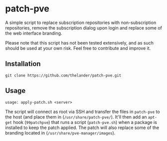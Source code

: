 # patch-pve

A simple script to replace subscription repositories with non-subscription repositories, remove the subscription dialog upon login and replace some of the web interface branding.

Please note that this script has not been tested extensively, and as such should be used at your own risk. Feel free to contribute and improve it.

## Installation

```
git clone https://github.com/thelander/patch-pve.git
```

## Usage

```
usage: apply-patch.sh <server>
```

The script will connect as root via SSH and transfer the files in `patch-pve` to the host (and place them in (`/usr/share/patch-pve/`). It'll then add an `apt-get` hook (`99patchpve`) that runs a script (`patch-pve.sh`) when a package is installed to keep the patch applied. The patch will also replace some of the branding located in (`/usr/share/pve-manager/images`).